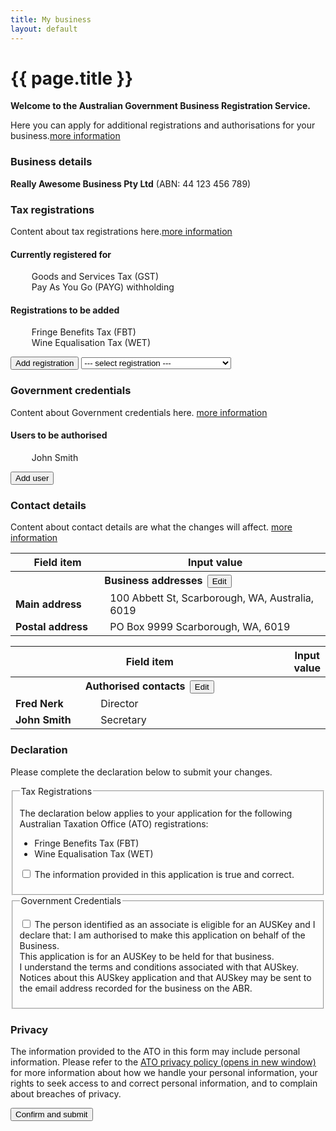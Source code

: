 ```yaml
---
title: My business
layout: default
---
```

<style>
	.result-cell h3 {
		margin: 1em 0 0 0;
	}
	
	h3 em, td em {
		font-weight: normal;
		font-size: 70%;
	}
	
	.cell-icon {
		text-align: center;
	}
	
	.cell-icon img {
		padding: inherit;
	}
	
	.orange {
		color: #ef5a28;
	}
	.red {
		color: #ef0000;
	}
	.green {
		color: #009900;
	}
	.cell-icon span.fa {
		font-size: 1.5em;
		vertical-align: middle;
	}
	
	.cell-icon span.fa-check-circle {
		font-size: 1.8em;
	}
	
	ul.reg-list > li {
		list-style: none;
	}
	
	table tr td span.fa,
	ul > li span.fa {
		font-size: 150%;
		margin-right: 10px;
	}
	
	ul.reg-list > li span.fa-plus {
		vertical-align: middle;
	}
	
	.bold {
		font-weight: bold;
	}

	button.ico-edit {
		margin-left: 3px;
	}
	
	.input-percent {
		width: 60px !important;
	}
	
</style>
<h1 id="heading" tabindex="-1">{{ page.title }}</h1>
<p class="intro"><strong>Welcome to the Australian Government Business Registration Service.</strong></p>
<p>Here you can apply for additional registrations and authorisations for your business.<a class="cd-btn help" href="#"><span>more information</span></a></p>
<div id="business-details">
	<div id="main-content">
		<h3>Business details</h3>
		<p><strong>Really Awesome Business Pty Ltd</strong> (ABN: 44 123 456 789)</p>
		<h3>Tax registrations</h3>
		<p>Content about tax registrations here.<a class="cd-btn help" href="#"><span>more information</span></a></p>
		<div class="grid-row clearfix">
			<div class="col6">
				<h4>Currently registered for</h4>
				<ul class="reg-list">
					<li><span class="fa fa-check green"></span> Goods and Services Tax (GST)</li>
					<li><span class="fa fa-check green"></span> Pay As You Go (PAYG) withholding</li>
				</ul>
			</div>
			<div class="col6 last">
				<h4>Registrations to be added</h4>
				<ul id="rego-list" class="reg-list">
					<li><span class="fa fa-plus orange"></span> Fringe Benefits Tax (FBT)</li>
					<li><span class="fa fa-plus orange"></span> Wine Equalisation Tax (WET)</li>
				</ul>
			</div>
		</div>
		<p>
			<button id="btn-add-rego" class="btn btn-inline ajax-button" type="button">Add registration</button>
			<select id="tax-select" style="width: 240px">
				<option>--- select registration ---</option>
				<option id="opt-lct" value="lct">Luxury Car Tax (LCT)</option>
				<option id="opt-ftc" value="ftc">Fuel Tax Credits (FTC)</option>
			</select>
		</p>
		<h3>Government credentials</h3>
		<p>Content about Government credentials here. <a class="cd-btn help" href="#"><span>more information</span></a></p>
		<h4>Users to be authorised</h4>
		<ul class="reg-list">
			<li><span class="fa fa-plus orange"></span> John Smith</li>
		</ul>
		<button class="btn btn-inline ajax-button" type="button">Add user</button>
		<h3>Contact details</h3>
		<p>Content about contact details are what the changes will affect. <a class="cd-btn help" href="#"><span>more information</span></a></p>
		<table id="contact-details">
			<thead class="visuallyhidden">
				<tr>
					<th>Field item</th>
					<th>Input value</th>
				</tr>
			</thead>
			<tbody>
				<tr>
					<th colspan="2">Business addresses <button id="edit-contact-details" type="button" class="btn btn-default ico-edit">Edit</button></th>
				</tr>
				<tr>
					<td width="30%" class="field-name bold">Main address</td>
					<td width="70%" class="input-value">100 Abbett St, Scarborough, WA, Australia, 6019</td>
				</tr>
				<tr>
					<td class="field-name bold">Postal address</td>
					<td class="input-value">PO Box 9999 Scarborough, WA, 6019</td>
				</tr>
			</tbody>
		</table>
		<table id="contact-details">
			<thead class="visuallyhidden">
				<tr>
					<th colspan="2">Field item</th>
					<th colspan="2">Input value</th>
				</tr>
			</thead>
			<tbody>
				<tr>
					<th colspan="2">Authorised contacts <button type="button" class="btn btn-default ico-edit" data-changepath="/registration/businessdetails?appId=1029&amp;s=1">Edit</button></th>
				</tr>
				<tr>
					<td width="30%" class="field-name bold">Fred Nerk</td>
					<td width="70%" class="input-value">Director</td>
				</tr>
				<tr>
					<td class="field-name bold">John Smith</td>
					<td class="input-value">Secretary</td>
				</tr>
			</tbody>
		</table>
		<h3 class="larger">Declaration</h3>
		<p>Please complete the declaration below to submit your changes.</p>
		<div id="ajax-container-for-declaration">
			<div class="declaration-wrapper margin-top-075">
				<div id="declaration-text" class="grid-row">
                    <fieldset class="custom-controls">
						<legend class="larger no-padding">Tax Registrations</legend>
						<p>The declaration below applies to your application for the following Australian Taxation Office (ATO) registrations:</p>
						<ul>
							<li>Fringe Benefits Tax (FBT)</li>
							<li>Wine Equalisation Tax (WET)</li>
						</ul>
						<p>
							<input data-val="true" data-val-required="The ATOTrueAndCorrectCheckBox field is required." id="ATOTrueAndCorrectCheckBox" name="ATOTrueAndCorrectCheckBox" type="checkbox" value="true"><input name="ATOTrueAndCorrectCheckBox" type="hidden" value="false">
							<label id="ato-trueandcorrect-check" for="ATOTrueAndCorrectCheckBox">The information provided in this application is true and correct. </label>
						</p>
					</fieldset>
                    <fieldset class="custom-controls">
						<legend class="larger no-padding">Government Credentials</legend>
						<p>
							<input data-val="true" data-val-required="The AUSKeyCheckBox field is required." id="AUSKeyCheckBox" name="AUSKeyCheckBox" type="checkbox" value="true"><input name="AUSKeyCheckBox" type="hidden" value="false">
							<label id="ato-auskey-check" for="AUSKeyCheckBox">The person identified as an associate is eligible for an AUSKey and I declare that:
							<span class="dot-point">I am authorised to make this application on behalf of the Business.</span><br>
							<span class="dot-point">This application is for an AUSKey to be held for that business.</span><br>
							<span class="dot-point">I understand the terms and conditions associated with that AUSkey.</span><br>
							<span class="dot-point">Notices about this AUSkey application and that AUSkey may be sent to the email address recorded for the business on the ABR.</span> </label>
						</p>
					</fieldset>
				</div>
				<div class="grid-row">
					<h3>Privacy</h3>
					<p>The information provided to the ATO in this form may include personal information. Please refer to the <a href="https://www.ato.gov.au/About-ATO/Access,-accountability-and-reporting/In-detail/Privacy-notices/Privacy-policy/" target="_blank">ATO privacy policy <span class="visuallyhidden">(opens in new window)</span></a> for more information about how we handle your personal information, your rights to seek access to and correct personal information, and to complain about breaches of privacy.</p>
				</div>
			</div>
		</div>
		<div class="controls-container">
			<div class="controls-content">
				<button class="btn btn-default next" id="next-cd-btn" type="button">Confirm and submit</button>
			</div>
		</div>
	</div>
</div>
<div id="lct-form" style="display: none;">
	<h3 class="margin4">Luxury Car Tax (LCT)</h3>
	<fieldset>
		<div class="grid-row">
			<div class="col4">
				<label class="input-right" for="LctDetails_RegistrationDate">What is the start date of your LCT registration? <span class="field-note nowrap">(dd/mm/yyyy)</span></label>
			</div>
			<div class="col8 last">
				<input class="taxdate hasDatepicker" data-val="true" data-val-date="The field RegistrationDate must be a date." id="LctDetails_RegistrationDate" name="LctDetails.RegistrationDate" type="text" value="05/04/2017"><button type="button" class="ui-datepicker-trigger"><span class="fa fa-calendar"></span></button> <a class="cd-btn help" href="#help-taxationlctdetailsregistrationdate"><span>Help - LCT start date</span></a>
				<br>Must be your GST start date or later.
			</div>
		</div>

		<fieldset class="grid-row" id="LctDetails_AnnualLiability" tabindex="-1">
			<div class="col4">
				<p class="label input-right ">Estimate how much LCT you will pay in the next 12 months. <a class="cd-btn help" href="#help-taxationlctdetailsannualliability"><span>Help - Estimate of LCT you will pay in the next 12 months</span></a></p>
			</div>
			<div class="col8 last custom-controls">
				<p>
					<input id="LctDetails_AnnualLiabilities_0_" name="LctDetails.AnnualLiability" type="radio" value="$0 to $49,999">
					<label for="LctDetails_AnnualLiabilities_0_">$0 to $49,999</label>
				</p>
				<p>
					<input id="LctDetails_AnnualLiabilities_1_" name="LctDetails.AnnualLiability" type="radio" value="$50,000 to $99,999">
					<label for="LctDetails_AnnualLiabilities_1_">$50,000 to $99,999</label>
				</p>
				<p>
					<input id="LctDetails_AnnualLiabilities_2_" name="LctDetails.AnnualLiability" type="radio" value="$100,000 to $499,999">
					<label for="LctDetails_AnnualLiabilities_2_">$100,000 to $499,999</label>
				</p>
				<p>
					<input id="LctDetails_AnnualLiabilities_3_" name="LctDetails.AnnualLiability" type="radio" value="$500,000 to $5 million">
					<label for="LctDetails_AnnualLiabilities_3_">$500,000 to $5 million</label>
				</p>
				<p>
					<input id="LctDetails_AnnualLiabilities_4_" name="LctDetails.AnnualLiability" type="radio" value="More than $5 million">
					<label for="LctDetails_AnnualLiabilities_4_">More than $5 million</label>
				</p>
			</div>
		</fieldset>

		<fieldset class="grid-row" id="LctDetails_TurnoverPercentage" tabindex="-1">
			<legend class="margin4">
				What percentage of your luxury car turnover is from the following? <a class="cd-btn help" href="#help-taxationlctdetailsmainactivitypercentage"><span>Help - Percentage of luxury car turnover</span></a>
				
			</legend>
			<div class="grid-row">
				<div class="col4">
					<label class="input-right" for="LctDetails_ImportingPercentage">Importing</label>
				</div>
				<div class="col8 last custom-controls">
					<input class="input-percent" data-val="true" data-val-number="The field ImportingPercentage must be a number." id="LctDetails_ImportingPercentage" name="LctDetails.ImportingPercentage" type="number" value=""> 
					<div class="slider ui-slider ui-slider-horizontal ui-widget ui-widget-content ui-corner-all"><span class="ui-slider-handle ui-state-default ui-corner-all" tabindex="0" role="slider" aria-valuemin="0" aria-valuemax="100" aria-valuenow="0" aria-controls="LctDetails_ImportingPercentage" style="left: 0%;"></span></div>
					
				</div>
			</div>
			<div class="grid-row">
				<div class="col4">
					<label class="input-right" for="LctDetails_ManufacturingPercentage">Manufacturing</label>
				</div>
				<div class="col8 last custom-controls">
					<input class="input-percent" data-val="true" data-val-number="The field ManufacturingPercentage must be a number." id="LctDetails_ManufacturingPercentage" name="LctDetails.ManufacturingPercentage" type="number" value=""> 
					<div class="slider ui-slider ui-slider-horizontal ui-widget ui-widget-content ui-corner-all"><span class="ui-slider-handle ui-state-default ui-corner-all" tabindex="0" role="slider" aria-valuemin="0" aria-valuemax="100" aria-valuenow="0" aria-controls="LctDetails_ManufacturingPercentage" style="left: 0%;"></span></div>
					
				</div>
			</div>
			<div class="grid-row">
				<div class="col4">
					<label class="input-right" for="LctDetails_RetailingPercentage">Retailing</label>
				</div>
				<div class="col8 last custom-controls">
					<input class="input-percent" data-val="true" data-val-number="The field RetailingPercentage must be a number." id="LctDetails_RetailingPercentage" name="LctDetails.RetailingPercentage" type="number" value=""> 
					<div class="slider ui-slider ui-slider-horizontal ui-widget ui-widget-content ui-corner-all"><span class="ui-slider-handle ui-state-default ui-corner-all" tabindex="0" role="slider" aria-valuemin="0" aria-valuemax="100" aria-valuenow="0" aria-controls="LctDetails_RetailingPercentage" style="left: 0%;"></span></div>
					
				</div>
			</div>
			<div class="grid-row">
				<div class="col4">
					<label class="input-right" for="LctDetails_WholesalingPercentage">Wholesaling</label>
				</div>
				<div class="col8 last custom-controls">
					<input class="input-percent" data-val="true" data-val-number="The field WholesalingPercentage must be a number." id="LctDetails_WholesalingPercentage" name="LctDetails.WholesalingPercentage" type="number" value=""> 
					<div class="slider ui-slider ui-slider-horizontal ui-widget ui-widget-content ui-corner-all"><span class="ui-slider-handle ui-state-default ui-corner-all" tabindex="0" role="slider" aria-valuemin="0" aria-valuemax="100" aria-valuenow="0" aria-controls="LctDetails_WholesalingPercentage" style="left: 0%;"></span></div>
					
				</div>
			</div>
			<div class="grid-row">
				<div class="col4">
					<p class="input-right "><strong>Total</strong></p>
				</div>
				<div class="col1">
					<p style="text-align: right; padding-right: 6px;"><strong><span id="totalpercentage">0%</span></strong></p>
				</div>
				<div class="col4 last">
					<p><span class="field-note">Cannot exceed 100%</span></p>
				</div>
			</div>
		</fieldset>

		<fieldset class="grid-row" tabindex="-1">
			<div class="col4">
				<label class="input-right" for="LctDetails_MainActivity">Which of the following best describes your activity in the luxury car industry?</label>
			</div>
			<div class="col8 last custom-controls">
				<select id="LctDetails_MainActivity" name="LctDetails.MainActivity">
					<option value="">Please select...</option>
					<option value="Importer">Importing</option>
					<option value="Manufacturer">Manufacturing</option>
					<option value="Retailer">Retailing</option>
					<option value="Wholesaler">Wholesaling</option>
				</select> 				
			</div>
		</fieldset>

		<fieldset class="grid-row" id="LctDetails_OnEveryActivityStatementYesNo" tabindex="-1">
			<div class="col4">
				
				<p class="label input-right" id="LctDetails_OnEveryActivityStatementYesNo_lbl">Will you need to report LCT on every activity statement?</p>
			</div>
			<div class="col8 last">
				<div class="radio-toggle">
					<label class="on label-left" for="LctDetails_OnEveryActivityStatementYesNo_Yes">
						<input id="LctDetails_OnEveryActivityStatementYesNo_Yes" name="LctDetails.OnEveryActivityStatementYesNo" type="radio" value="Yes">
						<span>Yes</span>
					</label>
					<label class="off label-right" for="LctDetails_OnEveryActivityStatementYesNo_No">
						<input id="LctDetails_OnEveryActivityStatementYesNo_No" name="LctDetails.OnEveryActivityStatementYesNo" type="radio" value="No">
						<span>No</span>
					</label>
				</div> <a class="cd-btn help" href="#help-taxationlctdetailsoneveryactivitystatementyesno"><span>Help - Reporting LCT on your BAS</span></a>
				
			</div>
		</fieldset>

	
		<script src="{{ site.baseurl }}/scripts/jquery-ui.min.js"></script>
		<script src="{{ site.baseurl }}/scripts/percentageslider.js"></script>
	</fieldset>
		
		<div class="grid-row">
			<div class="margin4">
				<button id="btn-lct-cancel" class="btn cancel ajax-button" type="button">Cancel</button>
				<button id="btn-lct-save" class="btn btn-default ajax-button next" type="button">Save</button>
			</div>
		</div>
</div>

<div id="ftc-form" style="display: none">
	<h2 class="margin4">Fuel Tax Credits (FTC)</h2>
	<div>
		<div class="grid-row">
			<div class="col4">
				<label class="input-right" for="FtcDetails_RegistrationDate">What is the start date of your FTC registration? <span class="field-note nowrap">(dd/mm/yyyy)</span></label>
			</div>
			<div class="col8 last">
				<input class="taxdate hasDatepicker" data-val="true" data-val-date="The field RegistrationDate must be a date." id="FtcDetails_RegistrationDate" name="FtcDetails.RegistrationDate" type="text" value="05/04/2017"><button type="button" class="ui-datepicker-trigger"><span class="fa fa-calendar"></span></button> <a class="cd-btn help" href="#help-taxationfctdetailsregistrationdate"><span>Help - FTC start date</span></a>
				<br>Must be your GST start date or later.
			</div>
		</div>
		<fieldset class="grid-row" id="FtcDetails_HeavyVehicleYesNo" tabindex="-1">
			<div class="col4">
				
				<p class="label input-right" id="FtcDetails_HeavyVehicleYesNo_lbl">Will your business use fuel in a vehicle greater than 4.5 tonnes Gross Vehicle Mass (GVM) to travel on public roads?</p>
			</div>
			<div class="col8 last">
				<div class="radio-toggle">
					<label class="on label-left" for="FtcDetails_HeavyVehicleYesNo_Yes">
						<input id="FtcDetails_HeavyVehicleYesNo_Yes" name="FtcDetails.HeavyVehicleYesNo" type="radio" value="Yes">
						<span>Yes</span>
					</label>
					<label class="off label-right" for="FtcDetails_HeavyVehicleYesNo_No">
						<input id="FtcDetails_HeavyVehicleYesNo_No" name="FtcDetails.HeavyVehicleYesNo" type="radio" value="No">
						<span>No</span>
					</label>
				</div> <a class="cd-btn help" href="#help-taxationfctdetailsheavyvehicleyesno"><span>Help - Fuel used in vehicles to travel on public roads</span></a>
				
			</div>
		</fieldset>
		<fieldset class="grid-row" id="FtcDetails_IsFuelProvided" tabindex="-1">
			<div class="col4">
				<p class="label input-right ">What type of fuel will your business use? <a class="cd-btn help" href="#help-taxationfctdetailsfueltype"><span>Help - Types of fuel</span></a></p>
			</div>
			<div class="col8 last custom-controls">
				<p>
					<input data-val="true" data-val-required="The IsPetrolFuel field is required." id="FtcDetails_IsPetrolFuel" name="FtcDetails.IsPetrolFuel" type="checkbox" value="true"><input name="FtcDetails.IsPetrolFuel" type="hidden" value="false">
					<label for="FtcDetails_IsPetrolFuel">Petrol</label>
				</p>
				<p>
					<input data-val="true" data-val-required="The IsDieselFuel field is required." id="FtcDetails_IsDieselFuel" name="FtcDetails.IsDieselFuel" type="checkbox" value="true"><input name="FtcDetails.IsDieselFuel" type="hidden" value="false">
					<label for="FtcDetails_IsDieselFuel">Diesel</label>
				</p>
				<p>
					<input data-val="true" data-val-required="The IsOtherFuel field is required." id="FtcDetails_IsOtherFuel" name="FtcDetails.IsOtherFuel" type="checkbox" value="true"><input name="FtcDetails.IsOtherFuel" type="hidden" value="false">
					<label for="FtcDetails_IsOtherFuel">Other</label>
				</p>
			</div>
			
		</fieldset>
	</div>

	<div class="grid-row margin-top-075">
		<div class="margin4">
			<button id="btn-ftc-cancel" class="btn cancel ajax-button" type="button">Cancel</button>
			<button id="btn-ftc-save" class="btn btn-default ajax-button next" type="button">Save</button>
		</div>
	</div>
</div>

<script type="text/javascript">
	$(document).ready(function () {
	
		navigationWithinPage();
		
		$("#btn-add-rego").click(function() {
			if ($("#tax-select").val() == "lct") {
				$("#business-details").hide("fast", function() {
					$("#lct-form").show("fast");
				});
			} else if ($("#tax-select").val() == "ftc") {
				$("#business-details").hide("fast", function() {
					$("#ftc-form").show("fast");
				});
			}
		});
		
		$("#btn-lct-save, #btn-lct-cancel").click(function() {
			if (this.id == "btn-lct-save") {
				$("#rego-list").append($("<li><span class=\"fa fa-plus orange\"></span> Luxury Car Tax (LCT)</li>"));
				$("#opt-lct").remove();
				if ($("#tax-select option").length == 1) {
					$("#btn-add-rego").attr("disabled", "true");
				}
			}
			$("#lct-form").hide("fast", function() {
				$("#business-details").show("fast");
			});
		});

		$("#btn-ftc-save, #btn-ftc-cancel").click(function() {
			if (this.id == "btn-ftc-save") {
				$("#rego-list").append($("<li><span class=\"fa fa-plus orange\"></span> Fuel Tax Credits (FTC)</li>"));
				$("#opt-ftc").remove();
				if ($("#tax-select option").length == 1) {
					$("#btn-add-rego").attr("disabled", "true");
				}
			}
			$("#ftc-form").hide("fast", function() {
				$("#business-details").show("fast");
			});
		});

	});

	/* Drop down settings menu */
	$("nav").accessibleMegaMenu({
		/* prefix for generated unique id attributes, which are required to indicate aria-owns, aria-controls and aria-labelledby */
		uuidPrefix: "accessible-megamenu",
		/* css class used to define the megamenu styling */
		menuClass: "nav-menu",
		/* css class for a top-level navigation item in the megamenu */
		topNavItemClass: "nav-item",
		/* css class for a megamenu panel */
		panelClass: "sub-nav",
		/* css class for a group of items within a megamenu panel */
		panelGroupClass: "sub-nav-group",
		/* css class for the hover state */
		hoverClass: "hover",
		/* css class for the focus state */
		focusClass: "focus",
		/* css class for the open state */
		openClass: "open"
	});
	
</script>

